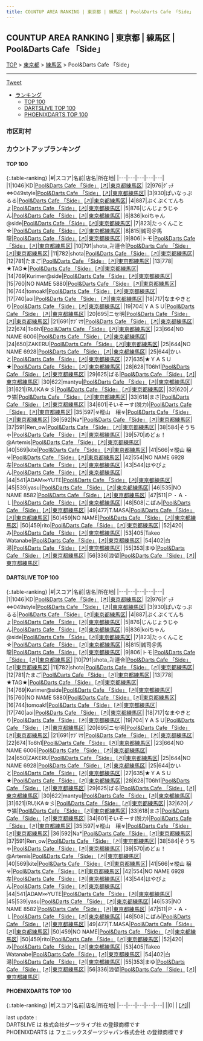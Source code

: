 ```yaml
---
title: COUNTUP AREA RANKING | 東京都 | 練馬区 | Pool&Darts Cafe 「Side」
---
```

## COUNTUP AREA RANKING | 東京都 | 練馬区 | Pool&Darts Cafe 「Side」

[TOP](/darts/rank/) > [東京都](/darts/rank/東京都/) > [練馬区](/darts/rank/東京都/練馬区/) > Pool&Darts Cafe 「Side」

___

<a href="https://twitter.com/share?ref_src=twsrc%5Etfw" data-text="COUNTUP AREA RANKING | 東京都練馬区Pool&Darts Cafe 「Side」" class="twitter-share-button" data-hashtags="DARTSLIVE,PHOENIXDARTS,darts,ダーツ" data-show-count="false">Tweet</a>

* [ランキング](#カウントアップランキング)
    * [TOP 100](#top-100)
    * [DARTSLIVE TOP 100](#dartslive-top-100)
    * [PHOENIXDARTS TOP 100](#phoenixdarts-top-100)

### 市区町村

<ul>

</ul>

### カウントアップランキング

#### TOP 100



{:.table-ranking}
|#|スコア|名前|店名|所在地|
|---|---|---|---|---|
|1|1046|<span class="rank-name-dl">KD</span>|<a href="/darts/rank/shops/7eae2a30dad6a7ac0d9b047a20a7ba1e.html">Pool&Darts Cafe 「Side」</a> <a href="https://search.dartslive.com/jp/shop/7eae2a30dad6a7ac0d9b047a20a7ba1e">[↗]</a>|<a href="/darts/rank/東京都/練馬区">東京都練馬区</a>|
|2|976|<span class="rank-name-dl">ｸﾞｯﾁ⇔049style</span>|<a href="/darts/rank/shops/7eae2a30dad6a7ac0d9b047a20a7ba1e.html">Pool&Darts Cafe 「Side」</a> <a href="https://search.dartslive.com/jp/shop/7eae2a30dad6a7ac0d9b047a20a7ba1e">[↗]</a>|<a href="/darts/rank/東京都/練馬区">東京都練馬区</a>|
|3|930|<span class="rank-name-dl">ぱいなっぷるる</span>|<a href="/darts/rank/shops/7eae2a30dad6a7ac0d9b047a20a7ba1e.html">Pool&Darts Cafe 「Side」</a> <a href="https://search.dartslive.com/jp/shop/7eae2a30dad6a7ac0d9b047a20a7ba1e">[↗]</a>|<a href="/darts/rank/東京都/練馬区">東京都練馬区</a>|
|4|887|<span class="rank-name-dl">ぷくぷくてんちょ</span>|<a href="/darts/rank/shops/7eae2a30dad6a7ac0d9b047a20a7ba1e.html">Pool&Darts Cafe 「Side」</a> <a href="https://search.dartslive.com/jp/shop/7eae2a30dad6a7ac0d9b047a20a7ba1e">[↗]</a>|<a href="/darts/rank/東京都/練馬区">東京都練馬区</a>|
|5|876|<span class="rank-name-dl">じんじょうじゃん</span>|<a href="/darts/rank/shops/7eae2a30dad6a7ac0d9b047a20a7ba1e.html">Pool&Darts Cafe 「Side」</a> <a href="https://search.dartslive.com/jp/shop/7eae2a30dad6a7ac0d9b047a20a7ba1e">[↗]</a>|<a href="/darts/rank/東京都/練馬区">東京都練馬区</a>|
|6|836|<span class="rank-name-dl">koiちゃん@side</span>|<a href="/darts/rank/shops/7eae2a30dad6a7ac0d9b047a20a7ba1e.html">Pool&Darts Cafe 「Side」</a> <a href="https://search.dartslive.com/jp/shop/7eae2a30dad6a7ac0d9b047a20a7ba1e">[↗]</a>|<a href="/darts/rank/東京都/練馬区">東京都練馬区</a>|
|7|823|<span class="rank-name-dl">たっくんこと☆</span>|<a href="/darts/rank/shops/7eae2a30dad6a7ac0d9b047a20a7ba1e.html">Pool&Darts Cafe 「Side」</a> <a href="https://search.dartslive.com/jp/shop/7eae2a30dad6a7ac0d9b047a20a7ba1e">[↗]</a>|<a href="/darts/rank/東京都/練馬区">東京都練馬区</a>|
|8|815|<span class="rank-name-dl">誠司＠馬龍</span>|<a href="/darts/rank/shops/7eae2a30dad6a7ac0d9b047a20a7ba1e.html">Pool&Darts Cafe 「Side」</a> <a href="https://search.dartslive.com/jp/shop/7eae2a30dad6a7ac0d9b047a20a7ba1e">[↗]</a>|<a href="/darts/rank/東京都/練馬区">東京都練馬区</a>|
|9|806|<span class="rank-name-dl">トモ</span>|<a href="/darts/rank/shops/7eae2a30dad6a7ac0d9b047a20a7ba1e.html">Pool&Darts Cafe 「Side」</a> <a href="https://search.dartslive.com/jp/shop/7eae2a30dad6a7ac0d9b047a20a7ba1e">[↗]</a>|<a href="/darts/rank/東京都/練馬区">東京都練馬区</a>|
|10|791|<span class="rank-name-dl">shota_卍連合</span>|<a href="/darts/rank/shops/7eae2a30dad6a7ac0d9b047a20a7ba1e.html">Pool&Darts Cafe 「Side」</a> <a href="https://search.dartslive.com/jp/shop/7eae2a30dad6a7ac0d9b047a20a7ba1e">[↗]</a>|<a href="/darts/rank/東京都/練馬区">東京都練馬区</a>|
|11|782|<span class="rank-name-dl">shota</span>|<a href="/darts/rank/shops/7eae2a30dad6a7ac0d9b047a20a7ba1e.html">Pool&Darts Cafe 「Side」</a> <a href="https://search.dartslive.com/jp/shop/7eae2a30dad6a7ac0d9b047a20a7ba1e">[↗]</a>|<a href="/darts/rank/東京都/練馬区">東京都練馬区</a>|
|12|781|<span class="rank-name-dl">たまご</span>|<a href="/darts/rank/shops/7eae2a30dad6a7ac0d9b047a20a7ba1e.html">Pool&Darts Cafe 「Side」</a> <a href="https://search.dartslive.com/jp/shop/7eae2a30dad6a7ac0d9b047a20a7ba1e">[↗]</a>|<a href="/darts/rank/東京都/練馬区">東京都練馬区</a>|
|13|778|<span class="rank-name-dl">★TAG★</span>|<a href="/darts/rank/shops/7eae2a30dad6a7ac0d9b047a20a7ba1e.html">Pool&Darts Cafe 「Side」</a> <a href="https://search.dartslive.com/jp/shop/7eae2a30dad6a7ac0d9b047a20a7ba1e">[↗]</a>|<a href="/darts/rank/東京都/練馬区">東京都練馬区</a>|
|14|769|<span class="rank-name-dl">Kurimer@side</span>|<a href="/darts/rank/shops/7eae2a30dad6a7ac0d9b047a20a7ba1e.html">Pool&Darts Cafe 「Side」</a> <a href="https://search.dartslive.com/jp/shop/7eae2a30dad6a7ac0d9b047a20a7ba1e">[↗]</a>|<a href="/darts/rank/東京都/練馬区">東京都練馬区</a>|
|15|760|<span class="rank-name-dl">NO NAME 5880</span>|<a href="/darts/rank/shops/7eae2a30dad6a7ac0d9b047a20a7ba1e.html">Pool&Darts Cafe 「Side」</a> <a href="https://search.dartslive.com/jp/shop/7eae2a30dad6a7ac0d9b047a20a7ba1e">[↗]</a>|<a href="/darts/rank/東京都/練馬区">東京都練馬区</a>|
|16|744|<span class="rank-name-dl">tomoak!</span>|<a href="/darts/rank/shops/7eae2a30dad6a7ac0d9b047a20a7ba1e.html">Pool&Darts Cafe 「Side」</a> <a href="https://search.dartslive.com/jp/shop/7eae2a30dad6a7ac0d9b047a20a7ba1e">[↗]</a>|<a href="/darts/rank/東京都/練馬区">東京都練馬区</a>|
|17|740|<span class="rank-name-dl">aoi</span>|<a href="/darts/rank/shops/7eae2a30dad6a7ac0d9b047a20a7ba1e.html">Pool&Darts Cafe 「Side」</a> <a href="https://search.dartslive.com/jp/shop/7eae2a30dad6a7ac0d9b047a20a7ba1e">[↗]</a>|<a href="/darts/rank/東京都/練馬区">東京都練馬区</a>|
|18|717|<span class="rank-name-dl">なまやきとり</span>|<a href="/darts/rank/shops/7eae2a30dad6a7ac0d9b047a20a7ba1e.html">Pool&Darts Cafe 「Side」</a> <a href="https://search.dartslive.com/jp/shop/7eae2a30dad6a7ac0d9b047a20a7ba1e">[↗]</a>|<a href="/darts/rank/東京都/練馬区">東京都練馬区</a>|
|19|704|<span class="rank-name-dl">ＹＡＳＵ</span>|<a href="/darts/rank/shops/7eae2a30dad6a7ac0d9b047a20a7ba1e.html">Pool&Darts Cafe 「Side」</a> <a href="https://search.dartslive.com/jp/shop/7eae2a30dad6a7ac0d9b047a20a7ba1e">[↗]</a>|<a href="/darts/rank/東京都/練馬区">東京都練馬区</a>|
|20|695|<span class="rank-name-dl">ニセ明</span>|<a href="/darts/rank/shops/7eae2a30dad6a7ac0d9b047a20a7ba1e.html">Pool&Darts Cafe 「Side」</a> <a href="https://search.dartslive.com/jp/shop/7eae2a30dad6a7ac0d9b047a20a7ba1e">[↗]</a>|<a href="/darts/rank/東京都/練馬区">東京都練馬区</a>|
|21|691|<span class="rank-name-dl">ｻﾌﾞﾏｻ</span>|<a href="/darts/rank/shops/7eae2a30dad6a7ac0d9b047a20a7ba1e.html">Pool&Darts Cafe 「Side」</a> <a href="https://search.dartslive.com/jp/shop/7eae2a30dad6a7ac0d9b047a20a7ba1e">[↗]</a>|<a href="/darts/rank/東京都/練馬区">東京都練馬区</a>|
|22|674|<span class="rank-name-dl">To6h1</span>|<a href="/darts/rank/shops/7eae2a30dad6a7ac0d9b047a20a7ba1e.html">Pool&Darts Cafe 「Side」</a> <a href="https://search.dartslive.com/jp/shop/7eae2a30dad6a7ac0d9b047a20a7ba1e">[↗]</a>|<a href="/darts/rank/東京都/練馬区">東京都練馬区</a>|
|23|664|<span class="rank-name-dl">NO NAME 6006</span>|<a href="/darts/rank/shops/7eae2a30dad6a7ac0d9b047a20a7ba1e.html">Pool&Darts Cafe 「Side」</a> <a href="https://search.dartslive.com/jp/shop/7eae2a30dad6a7ac0d9b047a20a7ba1e">[↗]</a>|<a href="/darts/rank/東京都/練馬区">東京都練馬区</a>|
|24|650|<span class="rank-name-dl">ZAKERU</span>|<a href="/darts/rank/shops/7eae2a30dad6a7ac0d9b047a20a7ba1e.html">Pool&Darts Cafe 「Side」</a> <a href="https://search.dartslive.com/jp/shop/7eae2a30dad6a7ac0d9b047a20a7ba1e">[↗]</a>|<a href="/darts/rank/東京都/練馬区">東京都練馬区</a>|
|25|644|<span class="rank-name-dl">NO NAME 6928</span>|<a href="/darts/rank/shops/7eae2a30dad6a7ac0d9b047a20a7ba1e.html">Pool&Darts Cafe 「Side」</a> <a href="https://search.dartslive.com/jp/shop/7eae2a30dad6a7ac0d9b047a20a7ba1e">[↗]</a>|<a href="/darts/rank/東京都/練馬区">東京都練馬区</a>|
|25|644|<span class="rank-name-dl">かいと</span>|<a href="/darts/rank/shops/7eae2a30dad6a7ac0d9b047a20a7ba1e.html">Pool&Darts Cafe 「Side」</a> <a href="https://search.dartslive.com/jp/shop/7eae2a30dad6a7ac0d9b047a20a7ba1e">[↗]</a>|<a href="/darts/rank/東京都/練馬区">東京都練馬区</a>|
|27|635|<span class="rank-name-dl">★ＹＡＳＵ★</span>|<a href="/darts/rank/shops/7eae2a30dad6a7ac0d9b047a20a7ba1e.html">Pool&Darts Cafe 「Side」</a> <a href="https://search.dartslive.com/jp/shop/7eae2a30dad6a7ac0d9b047a20a7ba1e">[↗]</a>|<a href="/darts/rank/東京都/練馬区">東京都練馬区</a>|
|28|628|<span class="rank-name-dl">T06h1</span>|<a href="/darts/rank/shops/7eae2a30dad6a7ac0d9b047a20a7ba1e.html">Pool&Darts Cafe 「Side」</a> <a href="https://search.dartslive.com/jp/shop/7eae2a30dad6a7ac0d9b047a20a7ba1e">[↗]</a>|<a href="/darts/rank/東京都/練馬区">東京都練馬区</a>|
|29|625|<span class="rank-name-dl">ばる</span>|<a href="/darts/rank/shops/7eae2a30dad6a7ac0d9b047a20a7ba1e.html">Pool&Darts Cafe 「Side」</a> <a href="https://search.dartslive.com/jp/shop/7eae2a30dad6a7ac0d9b047a20a7ba1e">[↗]</a>|<a href="/darts/rank/東京都/練馬区">東京都練馬区</a>|
|30|622|<span class="rank-name-dl">mantyu</span>|<a href="/darts/rank/shops/7eae2a30dad6a7ac0d9b047a20a7ba1e.html">Pool&Darts Cafe 「Side」</a> <a href="https://search.dartslive.com/jp/shop/7eae2a30dad6a7ac0d9b047a20a7ba1e">[↗]</a>|<a href="/darts/rank/東京都/練馬区">東京都練馬区</a>|
|31|621|<span class="rank-name-dl">(RU)KA☆彡</span>|<a href="/darts/rank/shops/7eae2a30dad6a7ac0d9b047a20a7ba1e.html">Pool&Darts Cafe 「Side」</a> <a href="https://search.dartslive.com/jp/shop/7eae2a30dad6a7ac0d9b047a20a7ba1e">[↗]</a>|<a href="/darts/rank/東京都/練馬区">東京都練馬区</a>|
|32|620|<span class="rank-name-dl">ノラ猫</span>|<a href="/darts/rank/shops/7eae2a30dad6a7ac0d9b047a20a7ba1e.html">Pool&Darts Cafe 「Side」</a> <a href="https://search.dartslive.com/jp/shop/7eae2a30dad6a7ac0d9b047a20a7ba1e">[↗]</a>|<a href="/darts/rank/東京都/練馬区">東京都練馬区</a>|
|33|618|<span class="rank-name-dl">まさ</span>|<a href="/darts/rank/shops/7eae2a30dad6a7ac0d9b047a20a7ba1e.html">Pool&Darts Cafe 「Side」</a> <a href="https://search.dartslive.com/jp/shop/7eae2a30dad6a7ac0d9b047a20a7ba1e">[↗]</a>|<a href="/darts/rank/東京都/練馬区">東京都練馬区</a>|
|34|601|<span class="rank-name-dl">そいそーす(脱力)</span>|<a href="/darts/rank/shops/7eae2a30dad6a7ac0d9b047a20a7ba1e.html">Pool&Darts Cafe 「Side」</a> <a href="https://search.dartslive.com/jp/shop/7eae2a30dad6a7ac0d9b047a20a7ba1e">[↗]</a>|<a href="/darts/rank/東京都/練馬区">東京都練馬区</a>|
|35|597|<span class="rank-name-dl">☣樅山　穣☣</span>|<a href="/darts/rank/shops/7eae2a30dad6a7ac0d9b047a20a7ba1e.html">Pool&Darts Cafe 「Side」</a> <a href="https://search.dartslive.com/jp/shop/7eae2a30dad6a7ac0d9b047a20a7ba1e">[↗]</a>|<a href="/darts/rank/東京都/練馬区">東京都練馬区</a>|
|36|592|<span class="rank-name-dl">Na*</span>|<a href="/darts/rank/shops/7eae2a30dad6a7ac0d9b047a20a7ba1e.html">Pool&Darts Cafe 「Side」</a> <a href="https://search.dartslive.com/jp/shop/7eae2a30dad6a7ac0d9b047a20a7ba1e">[↗]</a>|<a href="/darts/rank/東京都/練馬区">東京都練馬区</a>|
|37|591|<span class="rank-name-dl">Ren_ow</span>|<a href="/darts/rank/shops/7eae2a30dad6a7ac0d9b047a20a7ba1e.html">Pool&Darts Cafe 「Side」</a> <a href="https://search.dartslive.com/jp/shop/7eae2a30dad6a7ac0d9b047a20a7ba1e">[↗]</a>|<a href="/darts/rank/東京都/練馬区">東京都練馬区</a>|
|38|584|<span class="rank-name-dl">そうちゃ</span>|<a href="/darts/rank/shops/7eae2a30dad6a7ac0d9b047a20a7ba1e.html">Pool&Darts Cafe 「Side」</a> <a href="https://search.dartslive.com/jp/shop/7eae2a30dad6a7ac0d9b047a20a7ba1e">[↗]</a>|<a href="/darts/rank/東京都/練馬区">東京都練馬区</a>|
|39|570|<span class="rank-name-dl">めどぉ！@Artemis</span>|<a href="/darts/rank/shops/7eae2a30dad6a7ac0d9b047a20a7ba1e.html">Pool&Darts Cafe 「Side」</a> <a href="https://search.dartslive.com/jp/shop/7eae2a30dad6a7ac0d9b047a20a7ba1e">[↗]</a>|<a href="/darts/rank/東京都/練馬区">東京都練馬区</a>|
|40|569|<span class="rank-name-dl">kite</span>|<a href="/darts/rank/shops/7eae2a30dad6a7ac0d9b047a20a7ba1e.html">Pool&Darts Cafe 「Side」</a> <a href="https://search.dartslive.com/jp/shop/7eae2a30dad6a7ac0d9b047a20a7ba1e">[↗]</a>|<a href="/darts/rank/東京都/練馬区">東京都練馬区</a>|
|41|566|<span class="rank-name-dl">☣樅山 穣☣</span>|<a href="/darts/rank/shops/7eae2a30dad6a7ac0d9b047a20a7ba1e.html">Pool&Darts Cafe 「Side」</a> <a href="https://search.dartslive.com/jp/shop/7eae2a30dad6a7ac0d9b047a20a7ba1e">[↗]</a>|<a href="/darts/rank/東京都/練馬区">東京都練馬区</a>|
|42|554|<span class="rank-name-dl">NO NAME 6928 左</span>|<a href="/darts/rank/shops/7eae2a30dad6a7ac0d9b047a20a7ba1e.html">Pool&Darts Cafe 「Side」</a> <a href="https://search.dartslive.com/jp/shop/7eae2a30dad6a7ac0d9b047a20a7ba1e">[↗]</a>|<a href="/darts/rank/東京都/練馬区">東京都練馬区</a>|
|43|544|<span class="rank-name-dl">はやぴょん</span>|<a href="/darts/rank/shops/7eae2a30dad6a7ac0d9b047a20a7ba1e.html">Pool&Darts Cafe 「Side」</a> <a href="https://search.dartslive.com/jp/shop/7eae2a30dad6a7ac0d9b047a20a7ba1e">[↗]</a>|<a href="/darts/rank/東京都/練馬区">東京都練馬区</a>|
|44|541|<span class="rank-name-dl">ADAM∞YUTE</span>|<a href="/darts/rank/shops/7eae2a30dad6a7ac0d9b047a20a7ba1e.html">Pool&Darts Cafe 「Side」</a> <a href="https://search.dartslive.com/jp/shop/7eae2a30dad6a7ac0d9b047a20a7ba1e">[↗]</a>|<a href="/darts/rank/東京都/練馬区">東京都練馬区</a>|
|45|539|<span class="rank-name-dl">yasu</span>|<a href="/darts/rank/shops/7eae2a30dad6a7ac0d9b047a20a7ba1e.html">Pool&Darts Cafe 「Side」</a> <a href="https://search.dartslive.com/jp/shop/7eae2a30dad6a7ac0d9b047a20a7ba1e">[↗]</a>|<a href="/darts/rank/東京都/練馬区">東京都練馬区</a>|
|46|535|<span class="rank-name-dl">NO NAME 8582</span>|<a href="/darts/rank/shops/7eae2a30dad6a7ac0d9b047a20a7ba1e.html">Pool&Darts Cafe 「Side」</a> <a href="https://search.dartslive.com/jp/shop/7eae2a30dad6a7ac0d9b047a20a7ba1e">[↗]</a>|<a href="/darts/rank/東京都/練馬区">東京都練馬区</a>|
|47|511|<span class="rank-name-dl">Ｐ・Ａ・Ｌ</span>|<a href="/darts/rank/shops/7eae2a30dad6a7ac0d9b047a20a7ba1e.html">Pool&Darts Cafe 「Side」</a> <a href="https://search.dartslive.com/jp/shop/7eae2a30dad6a7ac0d9b047a20a7ba1e">[↗]</a>|<a href="/darts/rank/東京都/練馬区">東京都練馬区</a>|
|48|508|<span class="rank-name-dl">こばみ</span>|<a href="/darts/rank/shops/7eae2a30dad6a7ac0d9b047a20a7ba1e.html">Pool&Darts Cafe 「Side」</a> <a href="https://search.dartslive.com/jp/shop/7eae2a30dad6a7ac0d9b047a20a7ba1e">[↗]</a>|<a href="/darts/rank/東京都/練馬区">東京都練馬区</a>|
|49|477|<span class="rank-name-dl">T.MASA</span>|<a href="/darts/rank/shops/7eae2a30dad6a7ac0d9b047a20a7ba1e.html">Pool&Darts Cafe 「Side」</a> <a href="https://search.dartslive.com/jp/shop/7eae2a30dad6a7ac0d9b047a20a7ba1e">[↗]</a>|<a href="/darts/rank/東京都/練馬区">東京都練馬区</a>|
|50|459|<span class="rank-name-dl">NO NAME</span>|<a href="/darts/rank/shops/7eae2a30dad6a7ac0d9b047a20a7ba1e.html">Pool&Darts Cafe 「Side」</a> <a href="https://search.dartslive.com/jp/shop/7eae2a30dad6a7ac0d9b047a20a7ba1e">[↗]</a>|<a href="/darts/rank/東京都/練馬区">東京都練馬区</a>|
|50|459|<span class="rank-name-dl">rito</span>|<a href="/darts/rank/shops/7eae2a30dad6a7ac0d9b047a20a7ba1e.html">Pool&Darts Cafe 「Side」</a> <a href="https://search.dartslive.com/jp/shop/7eae2a30dad6a7ac0d9b047a20a7ba1e">[↗]</a>|<a href="/darts/rank/東京都/練馬区">東京都練馬区</a>|
|52|420|<span class="rank-name-dl">み</span>|<a href="/darts/rank/shops/7eae2a30dad6a7ac0d9b047a20a7ba1e.html">Pool&Darts Cafe 「Side」</a> <a href="https://search.dartslive.com/jp/shop/7eae2a30dad6a7ac0d9b047a20a7ba1e">[↗]</a>|<a href="/darts/rank/東京都/練馬区">東京都練馬区</a>|
|53|405|<span class="rank-name-dl">Takeo Watanabe</span>|<a href="/darts/rank/shops/7eae2a30dad6a7ac0d9b047a20a7ba1e.html">Pool&Darts Cafe 「Side」</a> <a href="https://search.dartslive.com/jp/shop/7eae2a30dad6a7ac0d9b047a20a7ba1e">[↗]</a>|<a href="/darts/rank/東京都/練馬区">東京都練馬区</a>|
|54|402|<span class="rank-name-dl">白湯</span>|<a href="/darts/rank/shops/7eae2a30dad6a7ac0d9b047a20a7ba1e.html">Pool&Darts Cafe 「Side」</a> <a href="https://search.dartslive.com/jp/shop/7eae2a30dad6a7ac0d9b047a20a7ba1e">[↗]</a>|<a href="/darts/rank/東京都/練馬区">東京都練馬区</a>|
|55|353|<span class="rank-name-dl">まゆ</span>|<a href="/darts/rank/shops/7eae2a30dad6a7ac0d9b047a20a7ba1e.html">Pool&Darts Cafe 「Side」</a> <a href="https://search.dartslive.com/jp/shop/7eae2a30dad6a7ac0d9b047a20a7ba1e">[↗]</a>|<a href="/darts/rank/東京都/練馬区">東京都練馬区</a>|
|56|336|<span class="rank-name-dl">浪留</span>|<a href="/darts/rank/shops/7eae2a30dad6a7ac0d9b047a20a7ba1e.html">Pool&Darts Cafe 「Side」</a> <a href="https://search.dartslive.com/jp/shop/7eae2a30dad6a7ac0d9b047a20a7ba1e">[↗]</a>|<a href="/darts/rank/東京都/練馬区">東京都練馬区</a>|


#### DARTSLIVE TOP 100



{:.table-ranking}
|#|スコア|名前|店名|所在地|
|---|---|---|---|---|
|1|1046|<span class="rank-name-dl">KD</span>|<a href="/darts/rank/shops/7eae2a30dad6a7ac0d9b047a20a7ba1e.html">Pool&Darts Cafe 「Side」</a> <a href="https://search.dartslive.com/jp/shop/7eae2a30dad6a7ac0d9b047a20a7ba1e">[↗]</a>|<a href="/darts/rank/東京都/練馬区">東京都練馬区</a>|
|2|976|<span class="rank-name-dl">ｸﾞｯﾁ⇔049style</span>|<a href="/darts/rank/shops/7eae2a30dad6a7ac0d9b047a20a7ba1e.html">Pool&Darts Cafe 「Side」</a> <a href="https://search.dartslive.com/jp/shop/7eae2a30dad6a7ac0d9b047a20a7ba1e">[↗]</a>|<a href="/darts/rank/東京都/練馬区">東京都練馬区</a>|
|3|930|<span class="rank-name-dl">ぱいなっぷるる</span>|<a href="/darts/rank/shops/7eae2a30dad6a7ac0d9b047a20a7ba1e.html">Pool&Darts Cafe 「Side」</a> <a href="https://search.dartslive.com/jp/shop/7eae2a30dad6a7ac0d9b047a20a7ba1e">[↗]</a>|<a href="/darts/rank/東京都/練馬区">東京都練馬区</a>|
|4|887|<span class="rank-name-dl">ぷくぷくてんちょ</span>|<a href="/darts/rank/shops/7eae2a30dad6a7ac0d9b047a20a7ba1e.html">Pool&Darts Cafe 「Side」</a> <a href="https://search.dartslive.com/jp/shop/7eae2a30dad6a7ac0d9b047a20a7ba1e">[↗]</a>|<a href="/darts/rank/東京都/練馬区">東京都練馬区</a>|
|5|876|<span class="rank-name-dl">じんじょうじゃん</span>|<a href="/darts/rank/shops/7eae2a30dad6a7ac0d9b047a20a7ba1e.html">Pool&Darts Cafe 「Side」</a> <a href="https://search.dartslive.com/jp/shop/7eae2a30dad6a7ac0d9b047a20a7ba1e">[↗]</a>|<a href="/darts/rank/東京都/練馬区">東京都練馬区</a>|
|6|836|<span class="rank-name-dl">koiちゃん@side</span>|<a href="/darts/rank/shops/7eae2a30dad6a7ac0d9b047a20a7ba1e.html">Pool&Darts Cafe 「Side」</a> <a href="https://search.dartslive.com/jp/shop/7eae2a30dad6a7ac0d9b047a20a7ba1e">[↗]</a>|<a href="/darts/rank/東京都/練馬区">東京都練馬区</a>|
|7|823|<span class="rank-name-dl">たっくんこと☆</span>|<a href="/darts/rank/shops/7eae2a30dad6a7ac0d9b047a20a7ba1e.html">Pool&Darts Cafe 「Side」</a> <a href="https://search.dartslive.com/jp/shop/7eae2a30dad6a7ac0d9b047a20a7ba1e">[↗]</a>|<a href="/darts/rank/東京都/練馬区">東京都練馬区</a>|
|8|815|<span class="rank-name-dl">誠司＠馬龍</span>|<a href="/darts/rank/shops/7eae2a30dad6a7ac0d9b047a20a7ba1e.html">Pool&Darts Cafe 「Side」</a> <a href="https://search.dartslive.com/jp/shop/7eae2a30dad6a7ac0d9b047a20a7ba1e">[↗]</a>|<a href="/darts/rank/東京都/練馬区">東京都練馬区</a>|
|9|806|<span class="rank-name-dl">トモ</span>|<a href="/darts/rank/shops/7eae2a30dad6a7ac0d9b047a20a7ba1e.html">Pool&Darts Cafe 「Side」</a> <a href="https://search.dartslive.com/jp/shop/7eae2a30dad6a7ac0d9b047a20a7ba1e">[↗]</a>|<a href="/darts/rank/東京都/練馬区">東京都練馬区</a>|
|10|791|<span class="rank-name-dl">shota_卍連合</span>|<a href="/darts/rank/shops/7eae2a30dad6a7ac0d9b047a20a7ba1e.html">Pool&Darts Cafe 「Side」</a> <a href="https://search.dartslive.com/jp/shop/7eae2a30dad6a7ac0d9b047a20a7ba1e">[↗]</a>|<a href="/darts/rank/東京都/練馬区">東京都練馬区</a>|
|11|782|<span class="rank-name-dl">shota</span>|<a href="/darts/rank/shops/7eae2a30dad6a7ac0d9b047a20a7ba1e.html">Pool&Darts Cafe 「Side」</a> <a href="https://search.dartslive.com/jp/shop/7eae2a30dad6a7ac0d9b047a20a7ba1e">[↗]</a>|<a href="/darts/rank/東京都/練馬区">東京都練馬区</a>|
|12|781|<span class="rank-name-dl">たまご</span>|<a href="/darts/rank/shops/7eae2a30dad6a7ac0d9b047a20a7ba1e.html">Pool&Darts Cafe 「Side」</a> <a href="https://search.dartslive.com/jp/shop/7eae2a30dad6a7ac0d9b047a20a7ba1e">[↗]</a>|<a href="/darts/rank/東京都/練馬区">東京都練馬区</a>|
|13|778|<span class="rank-name-dl">★TAG★</span>|<a href="/darts/rank/shops/7eae2a30dad6a7ac0d9b047a20a7ba1e.html">Pool&Darts Cafe 「Side」</a> <a href="https://search.dartslive.com/jp/shop/7eae2a30dad6a7ac0d9b047a20a7ba1e">[↗]</a>|<a href="/darts/rank/東京都/練馬区">東京都練馬区</a>|
|14|769|<span class="rank-name-dl">Kurimer@side</span>|<a href="/darts/rank/shops/7eae2a30dad6a7ac0d9b047a20a7ba1e.html">Pool&Darts Cafe 「Side」</a> <a href="https://search.dartslive.com/jp/shop/7eae2a30dad6a7ac0d9b047a20a7ba1e">[↗]</a>|<a href="/darts/rank/東京都/練馬区">東京都練馬区</a>|
|15|760|<span class="rank-name-dl">NO NAME 5880</span>|<a href="/darts/rank/shops/7eae2a30dad6a7ac0d9b047a20a7ba1e.html">Pool&Darts Cafe 「Side」</a> <a href="https://search.dartslive.com/jp/shop/7eae2a30dad6a7ac0d9b047a20a7ba1e">[↗]</a>|<a href="/darts/rank/東京都/練馬区">東京都練馬区</a>|
|16|744|<span class="rank-name-dl">tomoak!</span>|<a href="/darts/rank/shops/7eae2a30dad6a7ac0d9b047a20a7ba1e.html">Pool&Darts Cafe 「Side」</a> <a href="https://search.dartslive.com/jp/shop/7eae2a30dad6a7ac0d9b047a20a7ba1e">[↗]</a>|<a href="/darts/rank/東京都/練馬区">東京都練馬区</a>|
|17|740|<span class="rank-name-dl">aoi</span>|<a href="/darts/rank/shops/7eae2a30dad6a7ac0d9b047a20a7ba1e.html">Pool&Darts Cafe 「Side」</a> <a href="https://search.dartslive.com/jp/shop/7eae2a30dad6a7ac0d9b047a20a7ba1e">[↗]</a>|<a href="/darts/rank/東京都/練馬区">東京都練馬区</a>|
|18|717|<span class="rank-name-dl">なまやきとり</span>|<a href="/darts/rank/shops/7eae2a30dad6a7ac0d9b047a20a7ba1e.html">Pool&Darts Cafe 「Side」</a> <a href="https://search.dartslive.com/jp/shop/7eae2a30dad6a7ac0d9b047a20a7ba1e">[↗]</a>|<a href="/darts/rank/東京都/練馬区">東京都練馬区</a>|
|19|704|<span class="rank-name-dl">ＹＡＳＵ</span>|<a href="/darts/rank/shops/7eae2a30dad6a7ac0d9b047a20a7ba1e.html">Pool&Darts Cafe 「Side」</a> <a href="https://search.dartslive.com/jp/shop/7eae2a30dad6a7ac0d9b047a20a7ba1e">[↗]</a>|<a href="/darts/rank/東京都/練馬区">東京都練馬区</a>|
|20|695|<span class="rank-name-dl">ニセ明</span>|<a href="/darts/rank/shops/7eae2a30dad6a7ac0d9b047a20a7ba1e.html">Pool&Darts Cafe 「Side」</a> <a href="https://search.dartslive.com/jp/shop/7eae2a30dad6a7ac0d9b047a20a7ba1e">[↗]</a>|<a href="/darts/rank/東京都/練馬区">東京都練馬区</a>|
|21|691|<span class="rank-name-dl">ｻﾌﾞﾏｻ</span>|<a href="/darts/rank/shops/7eae2a30dad6a7ac0d9b047a20a7ba1e.html">Pool&Darts Cafe 「Side」</a> <a href="https://search.dartslive.com/jp/shop/7eae2a30dad6a7ac0d9b047a20a7ba1e">[↗]</a>|<a href="/darts/rank/東京都/練馬区">東京都練馬区</a>|
|22|674|<span class="rank-name-dl">To6h1</span>|<a href="/darts/rank/shops/7eae2a30dad6a7ac0d9b047a20a7ba1e.html">Pool&Darts Cafe 「Side」</a> <a href="https://search.dartslive.com/jp/shop/7eae2a30dad6a7ac0d9b047a20a7ba1e">[↗]</a>|<a href="/darts/rank/東京都/練馬区">東京都練馬区</a>|
|23|664|<span class="rank-name-dl">NO NAME 6006</span>|<a href="/darts/rank/shops/7eae2a30dad6a7ac0d9b047a20a7ba1e.html">Pool&Darts Cafe 「Side」</a> <a href="https://search.dartslive.com/jp/shop/7eae2a30dad6a7ac0d9b047a20a7ba1e">[↗]</a>|<a href="/darts/rank/東京都/練馬区">東京都練馬区</a>|
|24|650|<span class="rank-name-dl">ZAKERU</span>|<a href="/darts/rank/shops/7eae2a30dad6a7ac0d9b047a20a7ba1e.html">Pool&Darts Cafe 「Side」</a> <a href="https://search.dartslive.com/jp/shop/7eae2a30dad6a7ac0d9b047a20a7ba1e">[↗]</a>|<a href="/darts/rank/東京都/練馬区">東京都練馬区</a>|
|25|644|<span class="rank-name-dl">NO NAME 6928</span>|<a href="/darts/rank/shops/7eae2a30dad6a7ac0d9b047a20a7ba1e.html">Pool&Darts Cafe 「Side」</a> <a href="https://search.dartslive.com/jp/shop/7eae2a30dad6a7ac0d9b047a20a7ba1e">[↗]</a>|<a href="/darts/rank/東京都/練馬区">東京都練馬区</a>|
|25|644|<span class="rank-name-dl">かいと</span>|<a href="/darts/rank/shops/7eae2a30dad6a7ac0d9b047a20a7ba1e.html">Pool&Darts Cafe 「Side」</a> <a href="https://search.dartslive.com/jp/shop/7eae2a30dad6a7ac0d9b047a20a7ba1e">[↗]</a>|<a href="/darts/rank/東京都/練馬区">東京都練馬区</a>|
|27|635|<span class="rank-name-dl">★ＹＡＳＵ★</span>|<a href="/darts/rank/shops/7eae2a30dad6a7ac0d9b047a20a7ba1e.html">Pool&Darts Cafe 「Side」</a> <a href="https://search.dartslive.com/jp/shop/7eae2a30dad6a7ac0d9b047a20a7ba1e">[↗]</a>|<a href="/darts/rank/東京都/練馬区">東京都練馬区</a>|
|28|628|<span class="rank-name-dl">T06h1</span>|<a href="/darts/rank/shops/7eae2a30dad6a7ac0d9b047a20a7ba1e.html">Pool&Darts Cafe 「Side」</a> <a href="https://search.dartslive.com/jp/shop/7eae2a30dad6a7ac0d9b047a20a7ba1e">[↗]</a>|<a href="/darts/rank/東京都/練馬区">東京都練馬区</a>|
|29|625|<span class="rank-name-dl">ばる</span>|<a href="/darts/rank/shops/7eae2a30dad6a7ac0d9b047a20a7ba1e.html">Pool&Darts Cafe 「Side」</a> <a href="https://search.dartslive.com/jp/shop/7eae2a30dad6a7ac0d9b047a20a7ba1e">[↗]</a>|<a href="/darts/rank/東京都/練馬区">東京都練馬区</a>|
|30|622|<span class="rank-name-dl">mantyu</span>|<a href="/darts/rank/shops/7eae2a30dad6a7ac0d9b047a20a7ba1e.html">Pool&Darts Cafe 「Side」</a> <a href="https://search.dartslive.com/jp/shop/7eae2a30dad6a7ac0d9b047a20a7ba1e">[↗]</a>|<a href="/darts/rank/東京都/練馬区">東京都練馬区</a>|
|31|621|<span class="rank-name-dl">(RU)KA☆彡</span>|<a href="/darts/rank/shops/7eae2a30dad6a7ac0d9b047a20a7ba1e.html">Pool&Darts Cafe 「Side」</a> <a href="https://search.dartslive.com/jp/shop/7eae2a30dad6a7ac0d9b047a20a7ba1e">[↗]</a>|<a href="/darts/rank/東京都/練馬区">東京都練馬区</a>|
|32|620|<span class="rank-name-dl">ノラ猫</span>|<a href="/darts/rank/shops/7eae2a30dad6a7ac0d9b047a20a7ba1e.html">Pool&Darts Cafe 「Side」</a> <a href="https://search.dartslive.com/jp/shop/7eae2a30dad6a7ac0d9b047a20a7ba1e">[↗]</a>|<a href="/darts/rank/東京都/練馬区">東京都練馬区</a>|
|33|618|<span class="rank-name-dl">まさ</span>|<a href="/darts/rank/shops/7eae2a30dad6a7ac0d9b047a20a7ba1e.html">Pool&Darts Cafe 「Side」</a> <a href="https://search.dartslive.com/jp/shop/7eae2a30dad6a7ac0d9b047a20a7ba1e">[↗]</a>|<a href="/darts/rank/東京都/練馬区">東京都練馬区</a>|
|34|601|<span class="rank-name-dl">そいそーす(脱力)</span>|<a href="/darts/rank/shops/7eae2a30dad6a7ac0d9b047a20a7ba1e.html">Pool&Darts Cafe 「Side」</a> <a href="https://search.dartslive.com/jp/shop/7eae2a30dad6a7ac0d9b047a20a7ba1e">[↗]</a>|<a href="/darts/rank/東京都/練馬区">東京都練馬区</a>|
|35|597|<span class="rank-name-dl">☣樅山　穣☣</span>|<a href="/darts/rank/shops/7eae2a30dad6a7ac0d9b047a20a7ba1e.html">Pool&Darts Cafe 「Side」</a> <a href="https://search.dartslive.com/jp/shop/7eae2a30dad6a7ac0d9b047a20a7ba1e">[↗]</a>|<a href="/darts/rank/東京都/練馬区">東京都練馬区</a>|
|36|592|<span class="rank-name-dl">Na*</span>|<a href="/darts/rank/shops/7eae2a30dad6a7ac0d9b047a20a7ba1e.html">Pool&Darts Cafe 「Side」</a> <a href="https://search.dartslive.com/jp/shop/7eae2a30dad6a7ac0d9b047a20a7ba1e">[↗]</a>|<a href="/darts/rank/東京都/練馬区">東京都練馬区</a>|
|37|591|<span class="rank-name-dl">Ren_ow</span>|<a href="/darts/rank/shops/7eae2a30dad6a7ac0d9b047a20a7ba1e.html">Pool&Darts Cafe 「Side」</a> <a href="https://search.dartslive.com/jp/shop/7eae2a30dad6a7ac0d9b047a20a7ba1e">[↗]</a>|<a href="/darts/rank/東京都/練馬区">東京都練馬区</a>|
|38|584|<span class="rank-name-dl">そうちゃ</span>|<a href="/darts/rank/shops/7eae2a30dad6a7ac0d9b047a20a7ba1e.html">Pool&Darts Cafe 「Side」</a> <a href="https://search.dartslive.com/jp/shop/7eae2a30dad6a7ac0d9b047a20a7ba1e">[↗]</a>|<a href="/darts/rank/東京都/練馬区">東京都練馬区</a>|
|39|570|<span class="rank-name-dl">めどぉ！@Artemis</span>|<a href="/darts/rank/shops/7eae2a30dad6a7ac0d9b047a20a7ba1e.html">Pool&Darts Cafe 「Side」</a> <a href="https://search.dartslive.com/jp/shop/7eae2a30dad6a7ac0d9b047a20a7ba1e">[↗]</a>|<a href="/darts/rank/東京都/練馬区">東京都練馬区</a>|
|40|569|<span class="rank-name-dl">kite</span>|<a href="/darts/rank/shops/7eae2a30dad6a7ac0d9b047a20a7ba1e.html">Pool&Darts Cafe 「Side」</a> <a href="https://search.dartslive.com/jp/shop/7eae2a30dad6a7ac0d9b047a20a7ba1e">[↗]</a>|<a href="/darts/rank/東京都/練馬区">東京都練馬区</a>|
|41|566|<span class="rank-name-dl">☣樅山 穣☣</span>|<a href="/darts/rank/shops/7eae2a30dad6a7ac0d9b047a20a7ba1e.html">Pool&Darts Cafe 「Side」</a> <a href="https://search.dartslive.com/jp/shop/7eae2a30dad6a7ac0d9b047a20a7ba1e">[↗]</a>|<a href="/darts/rank/東京都/練馬区">東京都練馬区</a>|
|42|554|<span class="rank-name-dl">NO NAME 6928 左</span>|<a href="/darts/rank/shops/7eae2a30dad6a7ac0d9b047a20a7ba1e.html">Pool&Darts Cafe 「Side」</a> <a href="https://search.dartslive.com/jp/shop/7eae2a30dad6a7ac0d9b047a20a7ba1e">[↗]</a>|<a href="/darts/rank/東京都/練馬区">東京都練馬区</a>|
|43|544|<span class="rank-name-dl">はやぴょん</span>|<a href="/darts/rank/shops/7eae2a30dad6a7ac0d9b047a20a7ba1e.html">Pool&Darts Cafe 「Side」</a> <a href="https://search.dartslive.com/jp/shop/7eae2a30dad6a7ac0d9b047a20a7ba1e">[↗]</a>|<a href="/darts/rank/東京都/練馬区">東京都練馬区</a>|
|44|541|<span class="rank-name-dl">ADAM∞YUTE</span>|<a href="/darts/rank/shops/7eae2a30dad6a7ac0d9b047a20a7ba1e.html">Pool&Darts Cafe 「Side」</a> <a href="https://search.dartslive.com/jp/shop/7eae2a30dad6a7ac0d9b047a20a7ba1e">[↗]</a>|<a href="/darts/rank/東京都/練馬区">東京都練馬区</a>|
|45|539|<span class="rank-name-dl">yasu</span>|<a href="/darts/rank/shops/7eae2a30dad6a7ac0d9b047a20a7ba1e.html">Pool&Darts Cafe 「Side」</a> <a href="https://search.dartslive.com/jp/shop/7eae2a30dad6a7ac0d9b047a20a7ba1e">[↗]</a>|<a href="/darts/rank/東京都/練馬区">東京都練馬区</a>|
|46|535|<span class="rank-name-dl">NO NAME 8582</span>|<a href="/darts/rank/shops/7eae2a30dad6a7ac0d9b047a20a7ba1e.html">Pool&Darts Cafe 「Side」</a> <a href="https://search.dartslive.com/jp/shop/7eae2a30dad6a7ac0d9b047a20a7ba1e">[↗]</a>|<a href="/darts/rank/東京都/練馬区">東京都練馬区</a>|
|47|511|<span class="rank-name-dl">Ｐ・Ａ・Ｌ</span>|<a href="/darts/rank/shops/7eae2a30dad6a7ac0d9b047a20a7ba1e.html">Pool&Darts Cafe 「Side」</a> <a href="https://search.dartslive.com/jp/shop/7eae2a30dad6a7ac0d9b047a20a7ba1e">[↗]</a>|<a href="/darts/rank/東京都/練馬区">東京都練馬区</a>|
|48|508|<span class="rank-name-dl">こばみ</span>|<a href="/darts/rank/shops/7eae2a30dad6a7ac0d9b047a20a7ba1e.html">Pool&Darts Cafe 「Side」</a> <a href="https://search.dartslive.com/jp/shop/7eae2a30dad6a7ac0d9b047a20a7ba1e">[↗]</a>|<a href="/darts/rank/東京都/練馬区">東京都練馬区</a>|
|49|477|<span class="rank-name-dl">T.MASA</span>|<a href="/darts/rank/shops/7eae2a30dad6a7ac0d9b047a20a7ba1e.html">Pool&Darts Cafe 「Side」</a> <a href="https://search.dartslive.com/jp/shop/7eae2a30dad6a7ac0d9b047a20a7ba1e">[↗]</a>|<a href="/darts/rank/東京都/練馬区">東京都練馬区</a>|
|50|459|<span class="rank-name-dl">NO NAME</span>|<a href="/darts/rank/shops/7eae2a30dad6a7ac0d9b047a20a7ba1e.html">Pool&Darts Cafe 「Side」</a> <a href="https://search.dartslive.com/jp/shop/7eae2a30dad6a7ac0d9b047a20a7ba1e">[↗]</a>|<a href="/darts/rank/東京都/練馬区">東京都練馬区</a>|
|50|459|<span class="rank-name-dl">rito</span>|<a href="/darts/rank/shops/7eae2a30dad6a7ac0d9b047a20a7ba1e.html">Pool&Darts Cafe 「Side」</a> <a href="https://search.dartslive.com/jp/shop/7eae2a30dad6a7ac0d9b047a20a7ba1e">[↗]</a>|<a href="/darts/rank/東京都/練馬区">東京都練馬区</a>|
|52|420|<span class="rank-name-dl">み</span>|<a href="/darts/rank/shops/7eae2a30dad6a7ac0d9b047a20a7ba1e.html">Pool&Darts Cafe 「Side」</a> <a href="https://search.dartslive.com/jp/shop/7eae2a30dad6a7ac0d9b047a20a7ba1e">[↗]</a>|<a href="/darts/rank/東京都/練馬区">東京都練馬区</a>|
|53|405|<span class="rank-name-dl">Takeo Watanabe</span>|<a href="/darts/rank/shops/7eae2a30dad6a7ac0d9b047a20a7ba1e.html">Pool&Darts Cafe 「Side」</a> <a href="https://search.dartslive.com/jp/shop/7eae2a30dad6a7ac0d9b047a20a7ba1e">[↗]</a>|<a href="/darts/rank/東京都/練馬区">東京都練馬区</a>|
|54|402|<span class="rank-name-dl">白湯</span>|<a href="/darts/rank/shops/7eae2a30dad6a7ac0d9b047a20a7ba1e.html">Pool&Darts Cafe 「Side」</a> <a href="https://search.dartslive.com/jp/shop/7eae2a30dad6a7ac0d9b047a20a7ba1e">[↗]</a>|<a href="/darts/rank/東京都/練馬区">東京都練馬区</a>|
|55|353|<span class="rank-name-dl">まゆ</span>|<a href="/darts/rank/shops/7eae2a30dad6a7ac0d9b047a20a7ba1e.html">Pool&Darts Cafe 「Side」</a> <a href="https://search.dartslive.com/jp/shop/7eae2a30dad6a7ac0d9b047a20a7ba1e">[↗]</a>|<a href="/darts/rank/東京都/練馬区">東京都練馬区</a>|
|56|336|<span class="rank-name-dl">浪留</span>|<a href="/darts/rank/shops/7eae2a30dad6a7ac0d9b047a20a7ba1e.html">Pool&Darts Cafe 「Side」</a> <a href="https://search.dartslive.com/jp/shop/7eae2a30dad6a7ac0d9b047a20a7ba1e">[↗]</a>|<a href="/darts/rank/東京都/練馬区">東京都練馬区</a>|


#### PHOENIXDARTS TOP 100



{:.table-ranking}
|#|スコア|名前|店名|所在地|
|---|---|---|---|---|
||0|<span class="rank-name-dl"> </span>|<a href="/darts/rank/shops/.html"></a> <a href="">[↗]</a>|<a href="/darts/rank//"></a>|


<div class="footer border-top border-gray-light mt-5 pt-3 text-right text-gray">
    last update : <span style="font-weight: italic" id="foot_last_modified"></span><br />
    DARTSLIVE は 株式会社ダーツライブ社 の登録商標です<br />
    PHOENIXDARTS は フェニックスダーツジャパン株式会社 の登録商標です<br />
</div>

<script src="https://cdnjs.cloudflare.com/ajax/libs/jquery.tablesorter/2.31.3/js/jquery.tablesorter.min.js" integrity="sha512-qzgd5cYSZcosqpzpn7zF2ZId8f/8CHmFKZ8j7mU4OUXTNRd5g+ZHBPsgKEwoqxCtdQvExE5LprwwPAgoicguNg==" crossorigin="anonymous" referrerpolicy="no-referrer"></script>
<link rel="stylesheet" href="https://cdnjs.cloudflare.com/ajax/libs/jquery.tablesorter/2.31.3/css/theme.default.min.css" integrity="sha512-wghhOJkjQX0Lh3NSWvNKeZ0ZpNn+SPVXX1Qyc9OCaogADktxrBiBdKGDoqVUOyhStvMBmJQ8ZdMHiR3wuEq8+w==" crossorigin="anonymous" referrerpolicy="no-referrer" />
<script>
$(function() {
    $(".table-ranking").tablesorter({sortList:[[0, 0]]});
    $("#foot_last_modified").text(formatDate(new Date(document.lastModified), 'yyyy-MM-dd HH:mm:ss'));
});
</script>

<script async src="https://platform.twitter.com/widgets.js" charset="utf-8"></script>